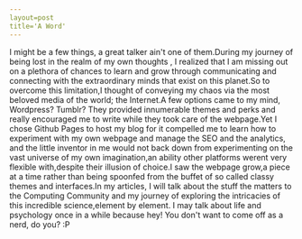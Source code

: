 ```yaml
---
layout=post
title='A Word'
---
```

I might be a few things, a great talker ain't one of them.During my journey of being lost in the realm of my own thoughts ,
I realized that I am missing out on a plethora of chances to learn and grow through communicating and connecting with the 
extraordinary minds that exist on this planet.So to overcome this limitation,I thought of conveying my chaos via the most 
beloved media of the world; the Internet.A few options came to my mind, Wordpress? Tumblr? They provided innumerable themes 
and perks and really encouraged me to write while they took care of the webpage.Yet I chose Github Pages to host my blog for 
it compelled me to learn how to experiment with my own webpage and manage the SEO and the analytics, and the little inventor 
in me would not back down from experimenting on the vast universe of my own imagination,an ability other platforms werent 
very flexible with,despite their illusion of choice.I saw the webpage grow,a piece at a time rather than being spoonfed 
from the buffet of so called classy themes and interfaces.In my articles, I will talk about the stuff the matters to the
Computing Community and my journey of exploring the intricacies of this incredible science,element by element. 
I may talk about life and psychology once in a while because hey! You don't want to come off as a nerd, do you? :P 

